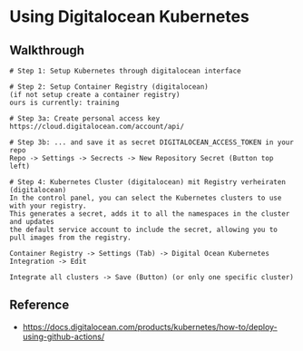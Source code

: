 # Using Digitalocean Kubernetes 

## Walkthrough 

```
# Step 1: Setup Kubernetes through digitalocean interface 

# Step 2: Setup Container Registry (digitalocean) 
(if not setup create a container registry)
ours is currently: training 

# Step 3a: Create personal access key 
https://cloud.digitalocean.com/account/api/

# Step 3b: ... and save it as secret DIGITALOCEAN_ACCESS_TOKEN in your repo 
Repo -> Settings -> Secrects -> New Repository Secret (Button top left) 

# Step 4: Kubernetes Cluster (digitalocean) mit Registry verheiraten (digitalocean) 
In the control panel, you can select the Kubernetes clusters to use with your registry. 
This generates a secret, adds it to all the namespaces in the cluster and updates 
the default service account to include the secret, allowing you to pull images from the registry.

Container Registry -> Settings (Tab) -> Digital Ocean Kubernetes Integration -> Edit 

Integrate all clusters -> Save (Button) (or only one specific cluster) 

```


## Reference 

  * https://docs.digitalocean.com/products/kubernetes/how-to/deploy-using-github-actions/
